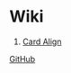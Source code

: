 # Wiki

1. [Card Align](https://wiki.fuso.ml/card-align.html)

[GitHub](https://github.com/in0ob4k/Wiki)
